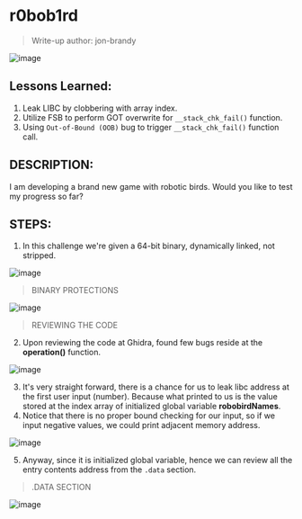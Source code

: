 # r0bob1rd
> Write-up author: jon-brandy

![image](https://github.com/user-attachments/assets/bfbb32ec-47d7-49f2-b7f6-87a5e801f3a5)


## Lessons Learned:
1. Leak LIBC by clobbering with array index.
2. Utilize FSB to perform GOT overwrite for `__stack_chk_fail()` function.
3. Using `Out-of-Bound (OOB)` bug to trigger `__stack_chk_fail()` function call.

## DESCRIPTION:

<p align="justify">I am developing a brand new game with robotic birds. Would you like to test my progress so far?</p>

## STEPS:

1. In this challenge we're given a 64-bit binary, dynamically linked, not stripped.

![image](https://github.com/user-attachments/assets/8252e70c-0f1d-46e0-8ee0-2689917d3216)

> BINARY PROTECTIONS

![image](https://github.com/user-attachments/assets/e120d82d-1c0e-4764-a3b9-da22510c16d3)

> REVIEWING THE CODE

2. Upon reviewing the code at Ghidra, found few bugs reside at the **operation()** function.

![image](https://github.com/user-attachments/assets/e7b166eb-9c58-4ebc-9090-6cbd8588e519)


3. It's very straight forward, there is a chance for us to leak libc address at the first user input (number). Because what printed to us is the value stored at the index array of initialized global variable **robobirdNames**.
4. Notice that there is no proper bound checking for our input, so if we input negative values, we could print adjacent memory address.

![image](https://github.com/user-attachments/assets/d4078e0d-16e0-4d52-a62a-b6657306453b)

5. Anyway, since it is initialized global variable, hence we can review all the entry contents address from the `.data` section.

> .DATA SECTION


![image](https://github.com/user-attachments/assets/e7b62d7d-ce07-4530-bcef-54d271a13e98)



